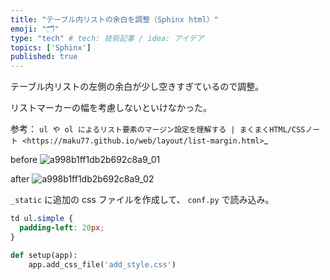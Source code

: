 ```yaml
---
title: "テーブル内リストの余白を調整（Sphinx html）"
emoji: "🗂"
type: "tech" # tech: 技術記事 / idea: アイデア
topics: ['Sphinx']
published: true
---
```


テーブル内リストの左側の余白が少し空きすぎているので調整。

リストマーカーの幅を考慮しないといけなかった。

参考： `ul や ol によるリスト要素のマージン設定を理解する | まくまくHTML/CSSノート <https://maku77.github.io/web/layout/list-margin.html>`_

before
![a998b1ff1db2b692c8a9_01](https://user-images.githubusercontent.com/99910/116774478-cb264a80-aa97-11eb-8030-32a27b9bdc99.png)

after
![a998b1ff1db2b692c8a9_02](https://user-images.githubusercontent.com/99910/116774489-d1b4c200-aa97-11eb-9a8a-2b45d3d9f33f.png)

`_static` に追加の css ファイルを作成して、 `conf.py` で読み込み。

```css:add_style.css
td ul.simple {
  padding-left: 20px;
}
```

```python:conf.py
def setup(app):
    app.add_css_file('add_style.css')
```

